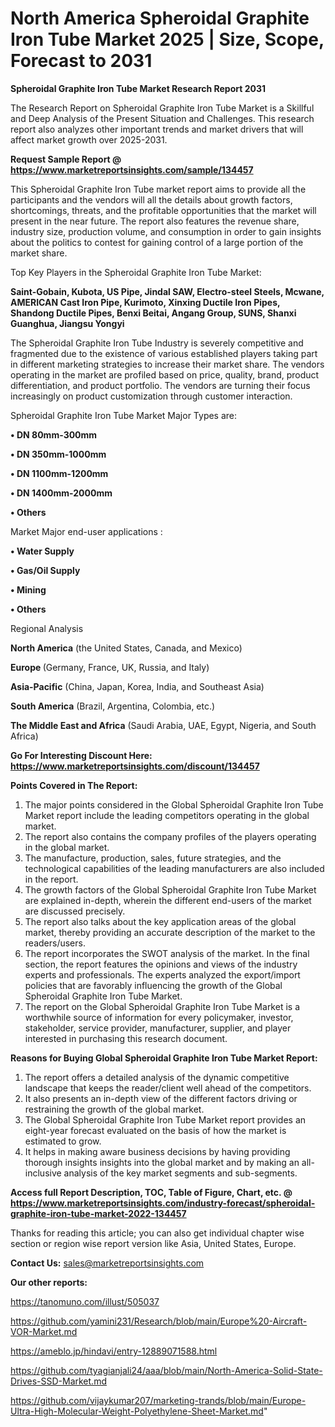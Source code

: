  # North America Spheroidal Graphite Iron Tube Market 2025 | Size, Scope, Forecast to 2031

<strong>Spheroidal Graphite Iron Tube Market Research Report 2031</strong>

The Research Report on Spheroidal Graphite Iron Tube Market is a Skillful and Deep Analysis of the Present Situation and Challenges. This research report also analyzes other important trends and market drivers that will affect market growth over 2025-2031.

<strong>Request Sample Report @ <a href=https://www.marketreportsinsights.com/sample/134457>https://www.marketreportsinsights.com/sample/134457</a></strong>

This Spheroidal Graphite Iron Tube market report aims to provide all the participants and the vendors will all the details about growth factors, shortcomings, threats, and the profitable opportunities that the market will present in the near future. The report also features the revenue share, industry size, production volume, and consumption in order to gain insights about the politics to contest for gaining control of a large portion of the market share.

Top Key Players in the Spheroidal Graphite Iron Tube Market:

<strong>Saint-Gobain, Kubota, US Pipe, Jindal SAW, Electro-steel Steels, Mcwane, AMERICAN Cast Iron Pipe, Kurimoto, Xinxing Ductile Iron Pipes, Shandong Ductile Pipes, Benxi Beitai, Angang Group, SUNS, Shanxi Guanghua, Jiangsu Yongyi</strong>

The Spheroidal Graphite Iron Tube Industry is severely competitive and fragmented due to the existence of various established players taking part in different marketing strategies to increase their market share. The vendors operating in the market are profiled based on price, quality, brand, product differentiation, and product portfolio. The vendors are turning their focus increasingly on product customization through customer interaction.

Spheroidal Graphite Iron Tube Market Major Types are:

<strong>• DN 80mm-300mm

• DN 350mm-1000mm

• DN 1100mm-1200mm

• DN 1400mm-2000mm

• Others</strong>

Market Major end-user applications :

<strong>• Water Supply

• Gas/Oil Supply

• Mining

• Others</strong>

Regional Analysis

</u><strong><b>North America</b></strong> (the United States, Canada, and Mexico)

<strong><b>Europe </b></strong>(Germany, France, UK, Russia, and Italy)

<strong><b>Asia-Pacific</b></strong> (China, Japan, Korea, India, and Southeast Asia)

<strong><b>South America</b></strong> (Brazil, Argentina, Colombia, etc.)

<strong><b>The Middle East and Africa</b></strong> (Saudi Arabia, UAE, Egypt, Nigeria, and South Africa)

<strong>Go For Interesting Discount Here: <a href=https://www.marketreportsinsights.com/discount/134457>https://www.marketreportsinsights.com/discount/134457</a></strong>

<strong>Points Covered in The Report:</strong>
<ol>
  <li>The major points considered in the Global Spheroidal Graphite Iron Tube Market report include the leading competitors operating in the global market.</li>
  <li>The report also contains the company profiles of the players operating in the global market.</li>
  <li>The manufacture, production, sales, future strategies, and the technological capabilities of the leading manufacturers are also included in the report.</li>
  <li>The growth factors of the Global Spheroidal Graphite Iron Tube Market are explained in-depth, wherein the different end-users of the market are discussed precisely.</li>
  <li>The report also talks about the key application areas of the global market, thereby providing an accurate description of the market to the readers/users.</li>
  <li>The report incorporates the SWOT analysis of the market. In the final section, the report features the opinions and views of the industry experts and professionals. The experts analyzed the export/import policies that are favorably influencing the growth of the Global Spheroidal Graphite Iron Tube Market.</li>
  <li>The report on the Global Spheroidal Graphite Iron Tube Market is a worthwhile source of information for every policymaker, investor, stakeholder, service provider, manufacturer, supplier, and player interested in purchasing this research document.</li>
</ol>
<strong>Reasons for Buying Global Spheroidal Graphite Iron Tube Market Report:</strong>

<ol>
  <li>The report offers a detailed analysis of the dynamic competitive landscape that keeps the reader/client well ahead of the competitors.</li>
  <li>It also presents an in-depth view of the different factors driving or restraining the growth of the global market.</li>
  <li>The Global Spheroidal Graphite Iron Tube Market report provides an eight-year forecast evaluated on the basis of how the market is estimated to grow.</li>
  <li>It helps in making aware business decisions by having providing thorough insights insights into the global market and by making an all-inclusive analysis of the key market segments and sub-segments.</li>
</ol>
<strong>Access full Report Description, TOC, Table of Figure, Chart, etc. @ <a href=https://www.marketreportsinsights.com/industry-forecast/spheroidal-graphite-iron-tube-market-2022-134457>https://www.marketreportsinsights.com/industry-forecast/spheroidal-graphite-iron-tube-market-2022-134457</a></strong>


Thanks for reading this article; you can also get individual chapter wise section or region wise report version like Asia, United States, Europe.

<strong>Contact Us:</strong>
sales@marketreportsinsights.com

<strong>Our other reports:</strong>

<a href=https://tanomuno.com/illust/505037>https://tanomuno.com/illust/505037</a>

<a href=https://github.com/yamini231/Research/blob/main/Europe%20-Aircraft-VOR-Market.md>https://github.com/yamini231/Research/blob/main/Europe%20-Aircraft-VOR-Market.md</a>

<a href=https://ameblo.jp/hindavi/entry-12889071588.html>https://ameblo.jp/hindavi/entry-12889071588.html</a>

<a href=https://github.com/tyagianjali24/aaa/blob/main/North-America-Solid-State-Drives-SSD-Market.md>https://github.com/tyagianjali24/aaa/blob/main/North-America-Solid-State-Drives-SSD-Market.md</a>

<a href=https://github.com/vijaykumar207/marketing-trands/blob/main/Europe-Ultra-High-Molecular-Weight-Polyethylene-Sheet-Market.md>https://github.com/vijaykumar207/marketing-trands/blob/main/Europe-Ultra-High-Molecular-Weight-Polyethylene-Sheet-Market.md</a>"
